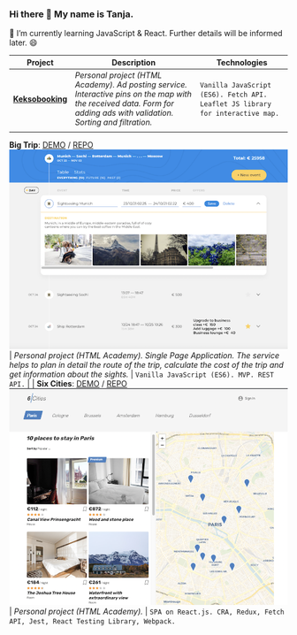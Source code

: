 ### Hi there 👋 My name is Tanja.
🌱 I’m currently learning JavaScript & React.
Further details will be informed later. 😄

Project | Description | Technologies
--- | --- | ---
[**Keksobooking**](https://github.com/tanjaslo/1621659-keksobooking-22) | *Personal project (HTML Academy). Ad posting service. Interactive pins on the map with the received data. Form for adding ads with validation. Sorting and filtration.* | `Vanilla JavaScript (ES6). Fetch API. Leaflet JS library for interactive map.`
 |  | 
**Big Trip**: [DEMO](https://1621659-big-trip-14.vercel.app/) / [REPO](https://github.com/tanjaslo/1621659-big-trip-14)
![Big Trip](https://github.com/tanjaslo/tanjaslo/blob/main/images/big-trip.png?raw=true) | *Personal project (HTML Academy). Single Page Application. The service helps to plan in detail the route of the trip, calculate the cost of the trip and get information about the sights.* | `Vanilla JavaScript (ES6). MVP. REST API.`
 |  | 
**Six Cities**: [DEMO](https://1621659-six-cities-7.vercel.app/) / [REPO](https://github.com/tanjaslo/1621659-six-cities-7)
![Six Cities](https://github.com/tanjaslo/tanjaslo/blob/main/images/six-cities.png?raw=true) | *Personal project (HTML Academy).* | `SPA on React.js. CRA, Redux, Fetch API, Jest, React Testing Library, Webpack.`

<!--
**tanjaslo/tanjaslo** is a ✨ _special_ ✨ repository because its `README.md` (this file) appears on your GitHub profile.

Here are some ideas to get you started:

- 🔭 I’m currently working on ...
- 🌱 I’m currently learning ...
- 👯 I’m looking to collaborate on ...
- 🤔 I’m looking for help with ...
- 💬 Ask me about ...
- 📫 How to reach me: ...
- 😄 Pronouns: ...
- ⚡ Fun fact: ...
- 
[go](http://stackoverflow.com){:target="_blank" rel="noopener"}
https://github.com/sandino/Markdown-Cheatsheet/blob/master/README.md#images
-->

